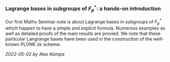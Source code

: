 ### Lagrange bases in subgroups of $F_p^*$: a hands-on introduction

Our first Maths Seminar note is about Lagrange bases in subgroups of $F_p^*$ which happen to have a simple and explicit formula. Numerous examples as well as detailed proofs of the main results are provied. We note that these particular Langrange bases have been used in the construction of the well-known PLONK zk scheme.

*2022-05-02 by Alex Kampa*
